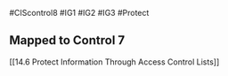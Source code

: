 #CIScontrol8 #IG1 #IG2  #IG3 #Protect 

## Mapped to Control 7
[[14.6 Protect Information Through Access Control Lists]]



